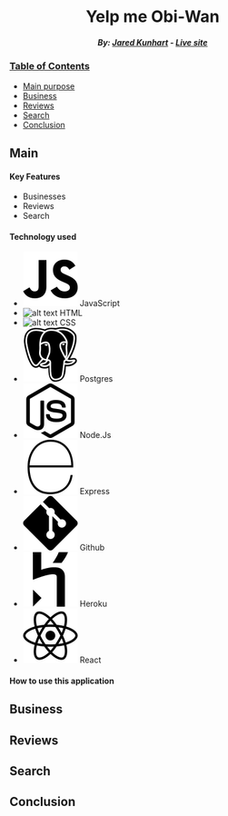 <h1 align="center"> Yelp me Obi-Wan </h1>

<h5 align="center">  By:  <a href="https://github.com/Jared-Kunhart">Jared Kunhart</a> - <a href="https://yelpmeobiwan.herokuapp.com/"><i>Live site</i></h5>

### Table of Contents
- [Main purpose](#main)
- [Business](#business)
- [Reviews](#reviews)
- [Search](#search)
- [Conclusion](#conclusion)

## Main

#### Key Features
- Businesses
- Reviews
- Search

#### Technology used
- ![alt text](https://github.com/Workshape/tech-icons/blob/master/icons/javascript.svg) JavaScript 
- ![alt text](https://github.com/abranhe/programming-languages-logos/blob/master/src/html/html_24x24.png) HTML
- ![alt text](https://github.com/abranhe/programming-languages-logos/blob/master/src/css/css_24x24.png) CSS
- ![alt text](https://github.com/Workshape/tech-icons/blob/master/icons/postgres.svg) Postgres 
- ![alt text](https://github.com/Workshape/tech-icons/blob/master/icons/nodejs.svg) Node.Js
- ![alt text](https://github.com/Workshape/tech-icons/blob/master/icons/expressjs.svg) Express
- ![alt text](https://github.com/Workshape/tech-icons/blob/master/icons/git.svg) Github
- ![alt text](https://github.com/Workshape/tech-icons/blob/master/icons/heroku.svg) Heroku
- ![alt text](https://github.com/Workshape/tech-icons/blob/master/icons/react.svg) React
  
#### How to use this application

## Business

## Reviews

## Search

## Conclusion
